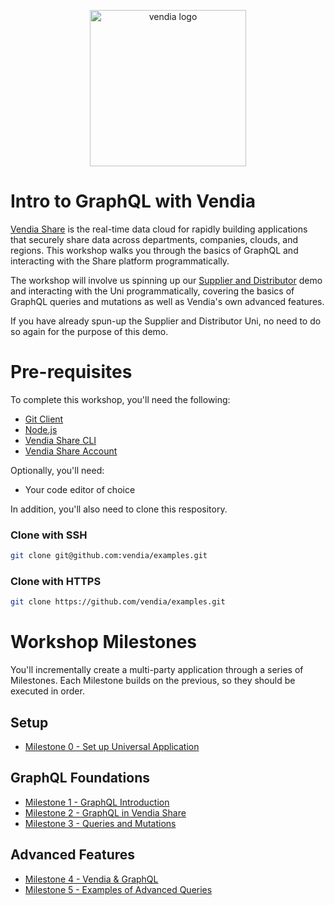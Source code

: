 <p align="center">
  <a href="https://vendia.net/">
    <img src="https://www.vendia.com/images/logo/logo.svg" alt="vendia logo" width="250px">
  </a>
</p>

# Intro to GraphQL with Vendia

[Vendia Share](https://www.vendia.net) is the real-time data cloud for rapidly building applications that securely share data across departments, companies, clouds, and regions.  This workshop walks you through the basics of GraphQL and interacting with the Share platform programmatically.

The workshop will involve us spinning up our [Supplier and Distributor](https://github.com/vendia/examples/tree/main/demos/food-and-beverage/simple-supplier-distributor) demo and interacting with the Uni programmatically, covering the basics of GraphQL queries and mutations as well as Vendia's own advanced features.

If you have already spun-up the Supplier and Distributor Uni, no need to do so again for the purpose of this demo. 

# Pre-requisites

To complete this workshop, you'll need the following:

* [Git Client](https://git-scm.com/downloads)
* [Node.js](https://nodejs.org/en/download/)
* [Vendia Share CLI](https://vendia.net/docs/share/cli)
* [Vendia Share Account](https://share.vendia.net/signup)

Optionally, you'll need:
* Your code editor of choice

In addition, you'll also need to clone this respository.

### Clone with SSH

```bash
git clone git@github.com:vendia/examples.git
```

### Clone with HTTPS

```bash
git clone https://github.com/vendia/examples.git
```

# Workshop Milestones
You'll incrementally create a multi-party application through a series of Milestones.  Each Milestone builds on the previous, so they should be executed in order.

## Setup
* [Milestone 0 - Set up Universal Application](README-Milestone0.md)

## GraphQL Foundations
* [Milestone 1 - GraphQL Introduction](README-Milestone1.md)
* [Milestone 2 - GraphQL in Vendia Share](README-Milestone2.md)
* [Milestone 3 - Queries and Mutations](README-Milestone3.md)

## Advanced Features
* [Milestone 4 - Vendia & GraphQL](README-Milestone4.md)
* [Milestone 5 - Examples of Advanced Queries](README-Milestone5.md)
